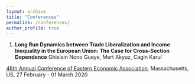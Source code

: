 ```yaml
---
layout: archive
title: "Conferences"
permalink: /conferences/
author_profile: true
---
```


1) **Long Run Dynamics between Trade Liberalization and Income Inequality in the European Union: The Case for Cross-Section Dependence**
Ghislain Nono Gueye, Mert Akyuz, Cagin Karul

[46th Annual Conference of Eastern Economic Association](https://www.ramapo.edu/eea/), Massachusetts, US, 27 February - 01 March 2020
